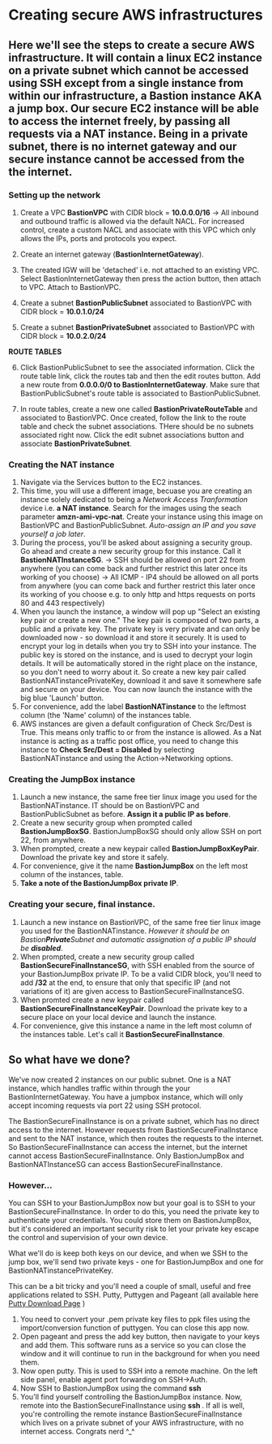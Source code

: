 # Creating secure AWS infrastructures
## Here we'll see the steps to create a secure AWS infrastructure. It will contain a linux EC2 instance on a private subnet which cannot be accessed using SSH except from a single instance from within our infrastructure, a Bastion instance AKA a jump box. Our secure EC2 instance will be able to access the internet freely, by passing all requests via a NAT instance. Being in a private subnet, there is no internet gateway and our secure instance cannot be accessed from the the internet.

### Setting up the network
1. Create a VPC **BastionVPC** with CIDR block = **10.0.0.0/16**
    -> All inbound and outbound traffic is allowed via the default NACL. For increased control, create a custom NACL and associate with this VPC which only allows the IPs, ports and protocols you expect.

2. Create an internet gateway (**BastionInternetGateway**).

3. The created IGW will be 'detached' i.e. not attached to an existing VPC. Select BastionInternetGateway then press the action button, then attach to VPC. Attach to BastionVPC.


4. Create a subnet **BastionPublicSubnet** associated to BastionVPC with CIDR block = **10.0.1.0/24**

5. Create a subnet **BastionPrivateSubnet** associated to BastionVPC with CIDR block = **10.0.2.0/24**

**ROUTE TABLES**

6. Click BastionPublicSubnet to see the associated information. Click the route table link, click the routes tab and then the edit routes button. Add a new route from **0.0.0.0/0 to BastionInternetGateway**. Make sure that BastionPublicSubnet's route table is associated to BastionPublicSubnet.

7. In route tables, create a new one called **BastionPrivateRouteTable** and associated to BastionVPC. Once created, follow the link to the route table and check the subnet associations. THere should be no subnets associated right now.  Click the edit subnet associations button and associate **BastionPrivateSubnet**.


### Creating the NAT instance
1. Navigate via the Services button to the EC2 instances.
2. This time, you will use a different image, becuase you are creating an instance solely dedicated to being a *Network Access Tranformation* device i.e. **a NAT instance**. Search for the images using the seach parameter **amzn-ami-vpc-nat**. Create your instance using this image on BastionVPC and BastionPublicSubnet. *Auto-assign an IP and you save yourself a job later*.
3. During the process, you'll be asked about assigning a security group. Go ahead and create a new security group for this instance. Call it **BastionNATInstanceSG**.
	-> SSH should be allowed on port 22 from anywhere (you can come back and further restrict this later once its working of you choose)
	-> All ICMP - IP4 should be allowed on all ports from anywhere (you can come back and further restrict this later once its working of you choose e.g. to only http and https requests on ports 80 and 443 respectively)
4. When you launch the instance, a window will pop up "Select an existing key pair or create a new one." The key pair is composed of two parts, a public and a private key. The private key is very private and can only be downloaded now - so download it and store it securely. It is used to encrypt your log in details when you try to SSH into your instance.
The public key is stored on the instance, and is used to decrypt your login details. It will be automatically stored in the right place on the instance, so you don't need to worry about it.
So create a new key pair called BastionNATinstancePrivateKey, download it and save it somewhere safe and secure on your device. You can now launch the instance with the big blue 'Launch' button.
5. For convenience, add the label **BastionNATinstance** to the leftmost column (the 'Name' column) of the instances table.
6. AWS instances are given a default configuration of Check Src/Dest is True. This means only traffic to or from the instance is allowed. As a Nat instance is acting as a traffic post office, you need to change this instance to **Check Src/Dest = Disabled** by selecting BastionNATinstance and using the Action->Networking options.

### Creating the JumpBox instance
1. Launch a new instance, the same free tier linux image you used for the BastionNATinstance. IT should be on BastionVPC and BastionPublicSubnet as before. **Assign it a public IP as before**.
2.  Create a new security group when prompted called **BastionJumpBoxSG**. BastionJumpBoxSG should only allow SSH on port 22, from anywhere.
3. When prompted, create a new keypair called **BastionJumpBoxKeyPair**. Download the private key and store it safely.
4. For convenience, give it the name **BastionJumpBox** on the left most column of the instances, table.
5. **Take a note of the BastionJumpBox private IP**. 


### Creating your secure, final instance.
1. Launch a new instance on BastionVPC, of the same free tier linux image you used for the BastionNATinstance. *However it should be on Bastion**Private**Subnet and automatic assignation of a public IP should be **disabled***.
2. When prompted, create a new security group called **BastionSecureFinalInstanceSG**, with SSH enabled from the source of your BastionJumpBox private IP. To be a valid CIDR block, you'll need to add **/32** at the end, to ensure that only that specific IP (and not variations of it) are given access to BastionSecureFinalInstanceSG.
3.  When promted create a new keypair called **BastionSecureFinalInstanceKeyPair**. Download the private key to a secure place on your local device and launch the instance.
4. For convenience, give this instance a name in the left most column of the instances table. Let's call it **BastionSecureFinalInstance**.

## So what have we done?
We've now created 2 instances on our public subnet. One is a NAT instance, which handles traffic within through the your BastionInternetGateway. You have a jumpbox instance, which will only accept incoming requests via port 22 using SSH protocol. 

The BastionSecureFinalInstance is on a private subnet, which has no direct access to the internet. However requests from BastionSecureFinalInstance and sent to the NAT instance, which then routes the requests to the internet. So BastionSecureFinalInstance can access the internet, but the internet cannot access BastionSecureFinalInstance. Only BastionJumpBox and BastionNATInstanceSG can access BastionSecureFinalInstance.

### However...

You can SSH to your BastionJumpBox now but your goal is to SSH to your BastionSecureFinalInstance. In order to do this, you need the private key to authenticate your credentials. You could store them on BastionJumpBox, but it's considered an important security risk to let your private key escape the control and supervision of your own device.

What we'll do is keep both keys on our device, and when we SSH to the jump box, we'll send two private keys - one for BastionJumpBox and one for BastionNATinstancePrivateKey.

This can be a bit tricky and you'll need a couple of small, useful and free applications related to SSH. Putty, Puttygen and Pageant (all available here [Putty Download Page](https://www.chiark.greenend.org.uk/~sgtatham/putty/latest.html) )

1. You need to convert your .pem private key files to ppk files using the import/conversion function of puttygen. You can close this app now.
2. Open pageant and press the add key button, then navigate to your keys and add them. This software runs as a service so you can close the window and it will continue to run in the background for when you need them.
3. Now open putty. This is used to SSH into a remote machine. On the left side panel, enable agent port forwarding on SSH->Auth.
4. Now SSH to BastionJumpBox using the command **ssh <BastionJumpBoxPublicIP>**
5. You'll find yourself controlling the BastionJumpBox instance. Now, remote into the BastionSecureFinalInstance using **ssh <BastionSecureFinalInstance>**. If all is well, you're controlling the remote instance BastionSecureFinalInstance which lives on a private subnet of your AWS infrastructure, with no internet access. Congrats nerd ^_^ 


